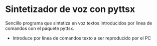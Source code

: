 # Sintetizador de voz con pyttsx
Sencillo programa que sintetiza en voz textos introducidos por linea de comandos con el paquete pyttsx.

* Introduce por linea de comandos texto a ser reproducido por el PC
